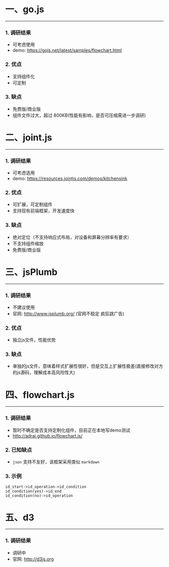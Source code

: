 # 一、go.js
---
### 1. 调研结果

- 可考虑使用
- demo: https://gojs.net/latest/samples/flowchart.html

### 2. 优点
- 支持组件化
- 可定制

### 3. 缺点
- 免费版/商业版
- 组件文件过大，超过 800KB(性能有影响，是否可压缩需进一步调研)

# 二、joint.js
---

### 1. 调研结果

- 可考虑选用
- demo: https://resources.jointjs.com/demos/kitchensink

### 2. 优点

- 可扩展，可定制组件
- 支持现有前端框架，开发速度快

### 3. 缺点
- 绝对定位（不支持响应式布局，对设备和屏幕分辨率有要求）
- 不支持组件缩放
- 免费版/商业版


# 三、jsPlumb
---

### 1. 调研结果

- 不建议使用
- 官网: http://www.jsplumb.org/
(官网不稳定 疯狂跳广告)

### 2. 优点
- 独立js文件，性能优势

### 3. 缺点

- 单独的js文件，意味着样式扩展性很好，但是交互上扩展性极差(直接修改对方的js源码，理解成本高风险性大)


# 四、flowchart.js
---

### 1. 调研结果

- 暂时不确定是否支持定制化组件，目前正在本地写demo测试
- http://adrai.github.io/flowchart.js/

### 2. 已知缺点

- `json` 支持不友好，该框架采用类似 `markdown`

### 3. 示例
```
id_start->id_operation->id_condition
id_condition(yes)->id_end
id_condition(no)->id_operation
```


# 五、d3
---

### 1. 调研结果

- 调研中
- 官网: http://d3js.org